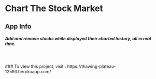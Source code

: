 # Chart The Stock Market

## App Info
##### Add and remove stocks while displayed their charted history, all in real time.
<br>
<br>
### To view this project, visit : https://thawing-plateau-12593.herokuapp.com/
